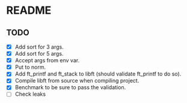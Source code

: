 # README

## TODO

- [x] Add sort for 3 args.
- [x] Add sort for 5 args.
- [x] Accept args from env var.
- [x] Put to norm.
- [x] Add ft_printf and ft_stack to libft (should validate ft_printf to do so).
- [x] Compile libft from source when compiling project.
- [x] Benchmark to be sure to pass the validation.
- [ ] Check leaks
